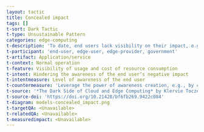 ```yaml
---
layout: tactic
title: Concealed impact
tags: []
t-sort: Dark Tactic
t-type: Unsustainable Pattern
categories: edge-computing
t-description: 'To date, end users lack visibility on their impact, e.g., the energy footprint of their use of digital services. By being unaware of their negative impact, they have no incentives to change their behavior towards a more sustainable consumption. Hindering awareness, however, can be a (malicious) instrument for e.g., edge providers (and service providers in general) to bring additional revenues based on impact invisibility.'
t-participant: 'end-user, edge-user, edge-provider, government'
t-artifact: Application/service
t-context: Normal operation
t-feature: Visibility of usage and cost of resource consumption
t-intent: Hindering the awareness of the end user’s negative impact
t-intentmeasure: Level of awareness of the end user
t-countermeasure: 'Leverage the power of awareness creation, e.g., by creating indicators-as-a-service and green labels. Tactics for an energy-aware edge computing provide additional countermeasures.'
t-source: '*The Dark Side of Cloud and Edge Computing* by Klervie Toczé, Maël Madon, Muriel Garcia and Patricia Lago'
t-source-doi: 'https://doi.org/10.21428/bf6fb269.9422c084'
t-diagram: models-concealed_impact.png
t-targetQA: <Unavailable>
t-relatedQA: <Unavailable>
t-measuredimpact: <Unavailable>
---
```

